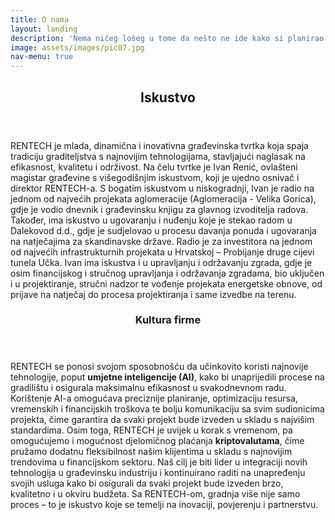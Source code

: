 ```yaml
---
title: O nama
layout: landing
description: 'Nema ničeg lošeg u tome da nešto ne ide kako si planirao. Prilagoditi se stvarima koje ne možeš kontrolirati, to je vrlina.'
image: assets/images/pic07.jpg
nav-menu: true
---
```


<!-- Main -->
<div id="main">

<!-- One -->
<section id="one">
	<div class="inner">
		<header class="major">
			<h2>Iskustvo</h2>
		</header>
		<p>RENTECH je mlada, dinamična i inovativna građevinska tvrtka koja spaja tradiciju graditeljstva s
najnovijim tehnologijama, stavljajući naglasak na efikasnost, kvalitetu i održivost. Na čelu tvrtke
je Ivan Renić, ovlašteni magistar građevine s višegodišnjim iskustvom, koji je ujedno osnivač i
direktor RENTECH-a.
S bogatim iskustvom u niskogradnji, Ivan je radio na jednom od najvećih projekata aglomeracije
(Aglomeracija - Velika Gorica), gdje je vodio dnevnik i građevinsku knjigu za glavnog izvoditelja
radova. Također, ima iskustvo u ugovaranju i nuđenju koje je stekao radom u Dalekovod d.d.,
gdje je sudjelovao u procesu davanja ponuda i ugovaranja na natječajima za skandinavske
države. Radio je za investitora na jednom od najvećih infrastrukturnih projekata u Hrvatskoj –
Probijanje druge cijevi tunela Učka.
Ivan ima iskustva i u upravljanju i održavanju zgrada, gdje je osim financijskog i stručnog
upravljanja i održavanja zgradama, bio uključen i u projektiranje, stručni nadzor te vođenje
projekata energetske obnove, od prijave na natječaj do procesa projektiranja i same izvedbe na
terenu.</p>
	</div>
</section>

<!-- Two -->
<section id="two" class="spotlights">
	<section>
		<div class="content">
			<div class="inner">
				<header class="major">
					<h3>Kultura firme</h3>
				</header>
				<p>RENTECH se ponosi svojom sposobnošću da učinkovito koristi najnovije tehnologije, poput <b>umjetne inteligencije (AI)</b>, kako bi unaprijedili procese na gradilištu i osigurala maksimalnu efikasnost u svakodnevnom radu. Korištenje AI-a omogućava preciznije planiranje, optimizaciju resursa, vremenskih i financijskih troškova te bolju komunikaciju sa svim sudionicima projekta, čime garantira da svaki projekt bude izveden u skladu s najvišim standardima. Osim toga, RENTECH je uvijek u korak s vremenom, pa omogućujemo i mogućnost djelomičnog plaćanja <b>kriptovalutama</b>, čime pružamo dodatnu fleksibilnost našim klijentima u skladu s najnovijim trendovima u financijskom sektoru. 
				Naš cilj je biti lider u integraciji novih tehnologija u građevinsku industriju i kontinuirano raditi na unapređenju svojih usluga kako bi osigurali da svaki projekt bude izveden brzo, kvalitetno i u okviru budžeta. Sa RENTECH-om, gradnja više nije samo proces – to je iskustvo koje se temelji na inovaciji, povjerenju i partnerstvu.</p>
			</div>
		</div>
</section>
